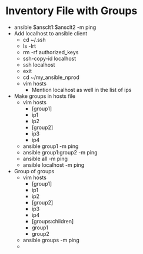 # Inventory File with Groups
 - ansible $ansclt1\:\$ansclt2 -m ping
 - Add localhost to ansible client
   - cd ~/.ssh
   - ls -lrt
   - rm -rf authorized_keys
   - ssh-copy-id localhost
   - ssh localhost
   - exit
   - cd ~/my_ansible_nprod
   - vim hosts
     - Mention localhost as well in the list of ips
 - Make groups in hosts file
   - vim hosts
     - [group1]
     - ip1
     - ip2
     - [group2]
     - ip3
     - ip4
   - ansible group1 -m ping
   - ansible group1:group2 -m ping
   - ansible all -m ping
   - ansible localhost -m ping
 - Group of groups
   - vim hosts
     - [group1]
     - ip1
     - ip2
     - [group2]
     - ip3
     - ip4
     - [groups:children]
     - group1
     - group2
   - ansible groups -m ping
   - 